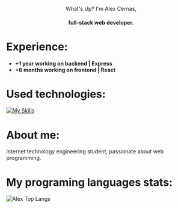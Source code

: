 <div align="center">
   <p>What's Up? I'm Alex Cernas,</p>
  <h4>full-stack web developer.</h4>
</div>
   
# Experience:
- **+1 year working on backend | Express**
- **+6 months working on frontend | React**

# Used technologies:
[![My Skills](https://skillicons.dev/icons?i=react,express,nodejs,js,html,css,mongodb,vite,postman)](https://skillicons.dev)

# About me:
<p>Internet technology engineering student, passionate about web programming.</p>

# My programing languages stats:

![Alex Top Langs](https://github-readme-stats.vercel.app/api/top-langs/?username=AlexCernas2901&layout=compact)
